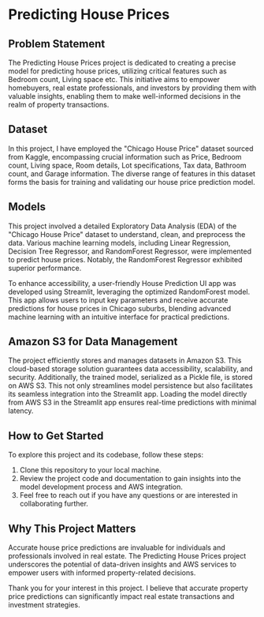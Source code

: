 # Predicting House Prices

## Problem Statement

The Predicting House Prices project is dedicated to creating a precise model for predicting house prices, utilizing critical features such as Bedroom count, Living space etc. This initiative aims to empower homebuyers, real estate professionals, and investors by providing them with valuable insights, enabling them to make well-informed decisions in the realm of property transactions.

## Dataset

In this project, I have employed the "Chicago House Price" dataset sourced from Kaggle, encompassing crucial information such as Price, Bedroom count, Living space, Room details, Lot specifications, Tax data, Bathroom count, and Garage information. The diverse range of features in this dataset forms the basis for training and validating our house price prediction model.

## Models

This project involved a detailed Exploratory Data Analysis (EDA) of the "Chicago House Price" dataset to understand, clean, and preprocess the data. Various machine learning models, including Linear Regression, Decision Tree Regressor, and RandomForest Regressor, were implemented to predict house prices. Notably, the RandomForest Regressor exhibited superior performance.

To enhance accessibility, a user-friendly House Prediction UI app was developed using Streamlit, leveraging the optimized RandomForest model. This app allows users to input key parameters and receive accurate predictions for house prices in Chicago suburbs, blending advanced machine learning with an intuitive interface for practical predictions.

## Amazon S3 for Data Management

The project efficiently stores and manages datasets in Amazon S3. This cloud-based storage solution guarantees data accessibility, scalability, and security.
Additionally, the trained model, serialized as a Pickle file, is stored on AWS S3. This not only streamlines model persistence but also facilitates its seamless integration into the Streamlit app. Loading the model directly from AWS S3 in the Streamlit app ensures real-time predictions with minimal latency.

## How to Get Started

To explore this project and its codebase, follow these steps:

1. Clone this repository to your local machine.
2. Review the project code and documentation to gain insights into the model development process and AWS integration.
3. Feel free to reach out if you have any questions or are interested in collaborating further.

## Why This Project Matters

Accurate house price predictions are invaluable for individuals and professionals involved in real estate. The Predicting House Prices project underscores the potential of data-driven insights and AWS services to empower users with informed property-related decisions.

Thank you for your interest in this project. I believe that accurate property price predictions can significantly impact real estate transactions and investment strategies.
